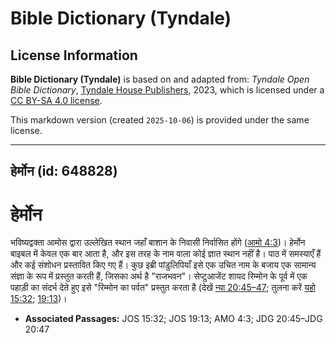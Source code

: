 # Bible Dictionary (Tyndale)

## License Information

**Bible Dictionary (Tyndale)** is based on and adapted from: _Tyndale Open Bible Dictionary_, [Tyndale House Publishers](https://tyndaleopenresources.com/), 2023, which is licensed under a [CC BY-SA 4.0 license](https://creativecommons.org/licenses/by-sa/4.0/legalcode.en).

This markdown version (created `2025-10-06`) is provided under the same license.



--------------------------------

## हेर्मोन (id: 648828)

हेर्मोन
=======

भविष्यद्वक्ता आमोस द्वारा उल्लेखित स्थान जहाँ बाशान के निवासी निर्वासित होंगे ([आमो 4:3](https://ref.ly/Amos4:3))। हेर्मोन बाइबल में केवल एक बार आता है, और इस तरह के नाम वाला कोई ज्ञात स्थान नहीं है। पाठ में समस्याएँ हैं और कई संशोधन प्रस्तावित किए गए हैं। कुछ इब्री पांडुलिपियाँ इसे एक उचित नाम के बजाय एक सामान्य संज्ञा के रूप में प्रस्तुत करती हैं, जिसका अर्थ है "राजभवन"। सेप्टुआजेंट शायद रिम्मोन के पूर्व में एक पहाड़ी का संदर्भ देते हुए इसे "रिम्मोन का पर्वत" प्रस्तुत करता है (देखें [न्या 20:45–47](https://ref.ly/Judg20:45-Judg20:47); तुलना करें [यहो 15:32](https://ref.ly/Josh15:32); [19:13](https://ref.ly/Josh19:13))।

* **Associated Passages:** JOS 15:32; JOS 19:13; AMO 4:3; JDG 20:45–JDG 20:47

